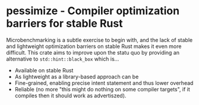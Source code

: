 # pessimize - Compiler optimization barriers for stable Rust

Microbenchmarking is a subtle exercise to begin with, and the lack of stable and
lightweight optimization barriers on stable Rust makes it even more difficult.
This crate aims to improve upon the statu quo by providing an alternative to
`std::hint::black_box` which is...

- Available on stable Rust
- As lightweight as a library-based approach can be
- Fine-grained, enabling precise intent statement and thus lower overhead
- Reliable (no more "this might do nothing on some compiler targets", if it
  compiles then it should work as advertiszed).
